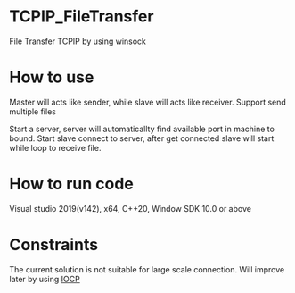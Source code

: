 # TCPIP_FileTransfer
File Transfer TCPIP by using winsock

# How to use
Master will acts like sender, while slave will acts like receiver. Support send multiple files

Start a server, server will automaticallty find available port in machine to bound. Start slave connect to server, after get connected slave will start while loop to receive file.

# How to run code
Visual studio 2019(v142), x64, C++20, Window SDK 10.0 or above

# Constraints
The current solution is not suitable for large scale connection. Will improve later by using [IOCP](https://learn.microsoft.com/en-us/windows/win32/fileio/i-o-completion-ports)



